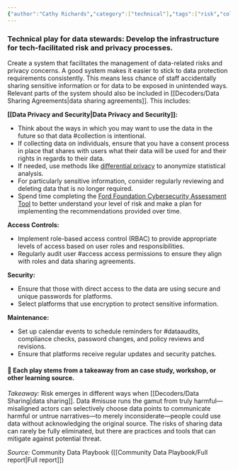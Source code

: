 ```yaml
---
{"author":"Cathy Richards","category":["technical"],"tags":["risk","collection","sensitivedata","rolesandpermissions"],"dg-publish":true,"permalink":"/plays/play-07-develop-the-infrastructure-for-tech-facilitated-risk-and-privacy-processes/","dgPassFrontmatter":true}
---
```


### **Technical play for data stewards: Develop the infrastructure for tech-facilitated risk and privacy processes.** 
Create a system that facilitates the management of data-related risks and privacy concerns. A good system makes it easier to stick to data protection requirements consistently. This means less chance of staff accidentally sharing sensitive information or for data to be exposed in unintended ways. Relevant parts of the system should also be included in [[Decoders/Data Sharing Agreements\|data sharing agreements]]. This includes:

 **[[Data Privacy and Security\|Data Privacy and Security]]:** 
- Think about the ways in which you may want to use the data in the future so that data #collection is intentional.
- If collecting data on individuals, ensure that you have a consent process in place that shares with users what their data will be used for and their rights in regards to their data.
- If needed, use methods like [differential privacy](https://digitalprivacy.ieee.org/publications/topics/what-is-differential-privacy) to anonymize statistical analysis. 
- For particularly sensitive information, consider regularly reviewing and deleting data that is no longer required.
- Spend time completing the [Ford Foundation Cybersecurity Assessment Tool](https://www.fordfoundation.org/work/our-grants/building-institutions-and-networks/cybersecurity-assessment-tool/) to better understand your level of risk and make a plan for implementing the recommendations provided over time.

**Access Controls:**
- Implement role-based access control (RBAC) to provide appropriate levels of access based on user roles and responsibilities.
- Regularly audit user #access access permissions to ensure they align with roles and data sharing agreements.

**Security:** 
- Ensure that those with direct access to the data are using secure and unique passwords for platforms.
- Select platforms that use encryption to protect sensitive information.

**Maintenance:** 
- Set up calendar events to schedule reminders for #dataaudits, compliance checks, password changes, and policy reviews and revisions. 
- Ensure that platforms receive regular updates and security patches.



#### 🌱 Each play stems from a takeaway from an case study, workshop, or other learning source. 

*Takeaway:* Risk emerges in different ways when [[Decoders/Data Sharing\|data sharing]]. 
Data #misuse runs the gamut from truly harmful—misaligned actors can selectively choose data points to communicate harmful or untrue narratives—to merely inconsiderate—people could use data without acknowledging the original source. The risks of sharing data can rarely be fully eliminated, but there are practices and tools that can mitigate against potential threat.

*Source:* Community Data Playbook ([[Community Data Playbook/Full report\|Full report]])
